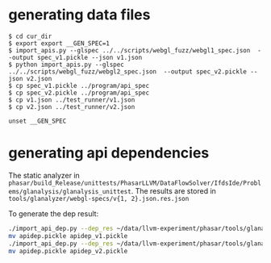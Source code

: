 # generating data files

```
$ cd cur_dir
$ export export __GEN_SPEC=1
$ import_apis.py --glspec ../../scripts/webgl_fuzz/webgl1_spec.json  --output spec_v1.pickle --json v1.json
$ python import_apis.py --glspec ../../scripts/webgl_fuzz/webgl2_spec.json  --output spec_v2.pickle --json v2.json
$ cp spec_v1.pickle ../program/api_spec
$ cp spec_v2.pickle ../program/api_spec
$ cp v1.json ../test_runner/v1.json
$ cp v2.json ../test_runner/v2.json

unset __GEN_SPEC
```


# generating api dependencies

The static analyzer in `phasar/build_Release/unittests/PhasarLLVM/DataFlowSolver/IfdsIde/Problems/glanalysis/glanalysis_unittest`.
The results are stored in `tools/glanalyzer/webgl-specs/v{1, 2}.json.res.json`

To generate the dep result: 

``` sh
./import_api_dep.py --dep_res ~/data/llvm-experiment/phasar/tools/glanalyzer/webgl-specs/v1.json.res.json
mv apidep.pickle apidep_v1.pickle
./import_api_dep.py --dep_res ~/data/llvm-experiment/phasar/tools/glanalyzer/webgl-specs/v2.json.res.json
mv apidep.pickle apidep_v2.pickle
```

